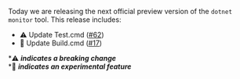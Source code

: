 Today we are releasing the next official preview version of the `dotnet monitor` tool. This release includes:

- ⚠️ Update Test.cmd ([#62](https://github.com/schmittjoseph/dotnet-monitor/pull/62))
- 🔬 Update Build.cmd ([#17](https://github.com/schmittjoseph/dotnet-monitor/pull/17))

\*⚠️ **_indicates a breaking change_** \
\*🔬 **_indicates an experimental feature_**